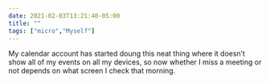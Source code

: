 ```yaml
---
date: 2021-02-03T13:21:40-05:00
title: ""
tags: ["micro","Myself"]
---
```

My calendar account has started doung this neat thing where it doesn’t show all of my events on all my devices, so now whether I miss a meeting or not depends on what screen I check that morning.
